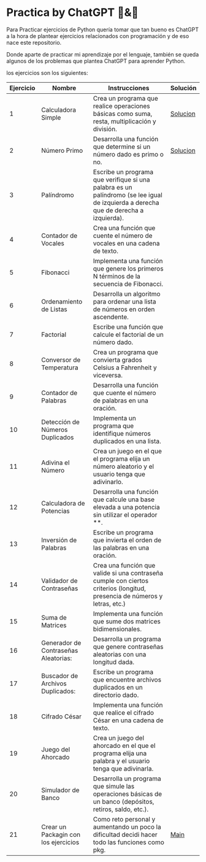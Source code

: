 # Practica by ChatGPT 🐍&🤖

Para Practicar ejercicios de Python quería tomar que tan bueno es ChatGPT a la hora de plantear ejercicios relacionados con programación y de eso nace este repositorio.

Donde aparte de practicar mi aprendizaje por el lenguaje, también se queda algunos de los problemas que plantea ChatGPT para aprender Python.

los ejercicios son los siguientes:

|Ejercicio  |Nombre |Instrucciones  |Solución   |
|----       |----    |----           |----    |
|1  |Calculadora Simple|Crea un programa que realice operaciones básicas como suma, resta, multiplicación y división.|[Solucion](./pkg/1-Calculadora.py)|
|2  |Número Primo|Desarrolla una función que determine si un número dado es primo o no.|[Solucion](./pkg/ex2_primo.py)|
|3  |Palíndromo|Escribe un programa que verifique si una palabra es un palíndromo (se lee igual de izquierda a derecha que de derecha a izquierda).||
|4  |Contador de Vocales|Crea una función que cuente el número de vocales en una cadena de texto.||
|5  |Fibonacci|Implementa una función que genere los primeros N términos de la secuencia de Fibonacci.||
|6  |Ordenamiento de Listas |Desarrolla un algoritmo para ordenar una lista de números en orden ascendente.||
|7  |Factorial  |Escribe una función que calcule el factorial de un número dado.||
|8  |Conversor de Temperatura|Crea un programa que convierta grados Celsius a Fahrenheit y viceversa.||
|9  |Contador de Palabras |Desarrolla una función que cuente el número de palabras en una oración.||
|10 |Detección de Números Duplicados|Implementa un programa que identifique números duplicados en una lista.||
|11 |Adivina el Número|Crea un juego en el que el programa elija un número aleatorio y el usuario tenga que adivinarlo.||
|12 |Calculadora de Potencias|Desarrolla una función que calcule una base elevada a una potencia sin utilizar el operador **.||
|13 |Inversión de Palabras|Escribe un programa que invierta el orden de las palabras en una oración.||
|14 |Validador de Contraseñas|Crea una función que valide si una contraseña cumple con ciertos criterios (longitud, presencia de números y letras, etc.)||
|15 |Suma de Matrices|Implementa una función que sume dos matrices bidimensionales.||
|16 |Generador de Contraseñas Aleatorias:|Desarrolla un programa que genere contraseñas aleatorias con una longitud dada.||
|17 |Buscador de Archivos Duplicados:|Escribe un programa que encuentre archivos duplicados en un directorio dado.||
|18 |Cifrado César|Implementa una función que realice el cifrado César en una cadena de texto.||
|19 |Juego del Ahorcado|Crea un juego del ahorcado en el que el programa elija una palabra y el usuario tenga que adivinarla.||
|20 |Simulador de Banco|Desarrolla un programa que simule las operaciones básicas de un banco (depósitos, retiros, saldo, etc.).||
|21| Crear un Packagin con los ejercicios| Como reto personal y aumentando un poco la dificultad decidi hacer todo las funciones como pkg.| [Main](./main.py)|

